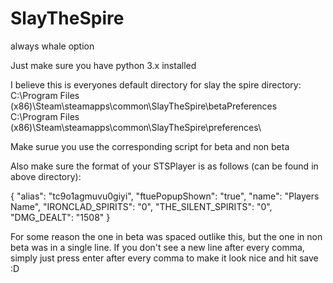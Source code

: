 # SlayTheSpire
always whale option

Just make sure you have python 3.x installed

I believe this is everyones default directory for slay the spire directory:
C:\Program Files (x86)\Steam\steamapps\common\SlayTheSpire\betaPreferences\
C:\Program Files (x86)\Steam\steamapps\common\SlayTheSpire\preferences\

Make surue you use the corresponding script for beta and non beta

Also make sure the format of your STSPlayer is as follows (can be found in above directory):

{
  "alias": "tc9o1agmuvu0giyi",
  "ftuePopupShown": "true",
  "name": "Players Name",
  "IRONCLAD_SPIRITS": "0",
  "THE_SILENT_SPIRITS": "0",
  "DMG_DEALT": "1508"
}

For some reason the one in beta was spaced outlike this, but the one in non beta was in a single line.
If you don't see a new line after every comma, simply just press enter after every comma to make
it look nice and hit save :D

